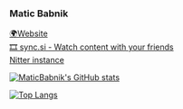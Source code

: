 ### Matic Babnik
[🌍Website](https://me.yeet.si/)  
[🎞️ sync.si - Watch content with your friends](https://weebify.me/)  
[Nitter instance](https://ntr.sync.si)


[![MaticBabnik's GitHub stats](https://github-readme-stats.vercel.app/api?username=MaticBabnik&show_icons=true&theme=radical)](https://github.com/anuraghazra/github-readme-stats)


[![Top Langs](https://github-readme-stats.vercel.app/api/top-langs/?username=MaticBabnik&theme=radical)](https://github.com/MaticBabnik)
